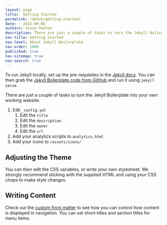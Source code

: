 ```yaml
---
layout: page
title:  Getting Started
permalink: /about/getting-started/
date:   2022-09-06
authors: steve-fenton
description: There are just a couple of tasks to turn the Jekyll Boilerplate into your own working website.
nav-title: Getting Started
nav-level: About Jekyll Boilerplate
nav-order: 1000
published: true
nav-sitemap: true
nav-search: true
---
```


To run Jekyll locally, set up the pre-requisites in the [Jekyll docs](https://jekyllrb.com/docs/). You can then grab the [Jekyll Boilerplate code from GitHub](https://github.com/Steve-Fenton/jekyll-boilerplate) and run it using `jekyll serve`.

There are just a couple of tasks to turn the Jekyll Boilerplate into your own working website.

1. Edit `_config.yml`
   1. Edit the `title`
   2. Edit the `description`
   3. Edit the `owner`
   4. Edit the `url`
2. Add your analytics scripts to `analytics.html`
4. Add your icons to `/assets/icons/`

## Adjusting the Theme

You can then edit the CSS variables, or write your own stylesheet. We strongly recommend sticking with the supplied HTML and using your CSS chops to make style changes.

## Writing Content

Check out the [custom front matter](/about/front-matter/) to see how you can control how content is displayed in navigation. You can set short-titles and section titles for menu items.